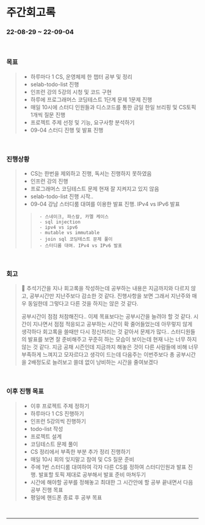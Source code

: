 # 주간회고록
### 22-08-29 ~ 22-09-04

<br>

### 목표
>- 하루마다 1 CS, 운영체제 한 챕터 공부 및 정리
>- selab-todo-list 진행
>- 인프런 강의 5강의 시청 및 코드 구현
>- 하루에 프로그래머스 코딩테스트 1단계 문제 1문제 진행
>- 매일 10시에 스터디 인원들과 디스코드를 통한 금일 한일 브리핑 및 CS토픽 1개씩 질문 진행
>- 프로젝트 주제 선정 및 기능, 요구사항 분석하기
>- 09-04 스터디 진행 및 발표 진행

<br>

### 진행상황
>- CS는 한번을 제외하고 진행, 독서는 진행하지 못하였음
>- 인프런 강의 진행
>- 프로그래머스 코딩테스트 문제 현재 잘 지켜지고 있지 않음
>- selab-todo-list 진행 시작..
>- 09-04 강남 스터디룸 대여를 이용한 발표 진행. IPv4 vs IPv6 발표
>>      - 스네이크, 파스칼, 카멜 케이스
>>      - sql injection
>>      - ipv4 vs ipv6
>>      - mutable vs immutable
>>      - join sql 코딩테스트 문제 풀이
>>      - 스터디룸 대여. IPv4 vs IPv6 발표

<br>

### 회고
> 🛐 추석기간을 지나 회고록을 작성하는데 공부하는 내용은 지금까지와 다르지 않고, 공부시간만 지난주보다 감소한 것 같다. 진행사항을 보면 그래서 지난주와 매우 동일한데 그렇다고 다른 것을 하지는 않은 것 같다.
>
> 공부시간이 점점 처참해진다.. 이제 목표보다는 공부시간을 늘려야 할 것 같다. 시간이 지나면서 점점 적응되고 공부하는 시간이 확 줄어들었는데 아무렇지 않게 생각하다 회고록을 쓸때만 다시 정신차리는 것 같아서 문제가 많다.. 스터디원들의 발표를 보면 잘 준비해주고 꾸준히 하는 모습이 보이는데 현재 나는 너무 하지 않는 것 같다. 지금 공채 시즌인데 지금까지 해놓은 것이 다른 사람들에 비해 너무 부족하게 느껴지고 모자르다고 생각이 드는데 다음주는 이번주보다 총 공부시간을 2배정도로 늘려보고 쓸데 없이 낭비하는 시간을 줄여보겠다

<br>

### 이후 진행 목표
>- 이후 프로젝트 주제 정하기
>- 하루마다 1 CS 진행하기
>- 인프런 5강의씩 진행하기
>- todo-list 작성
>- 프로젝트 설계
>- 코딩테스트 문제 풀이
>- CS 정리에서 부족한 부분 추가 정리 진행하기
>- 매일 10시 회의 잊지말고 참여 및 CS 질문 준비
>- 주에 1번 스터디룸 대여하여 각자 다른 CS를 정하여 스터디인원과 발표 진행. 발표할 토픽 제대로 공부해서 발표 준비 마쳐두기
>- 시간에 해야할 공부를 정해놓고 최대한 그 시간안에 할 공부 끝내면서 다음 공부 진행 목표
>- 평일에 핸드폰 종료 후 공부 목표

<br/>

------------  